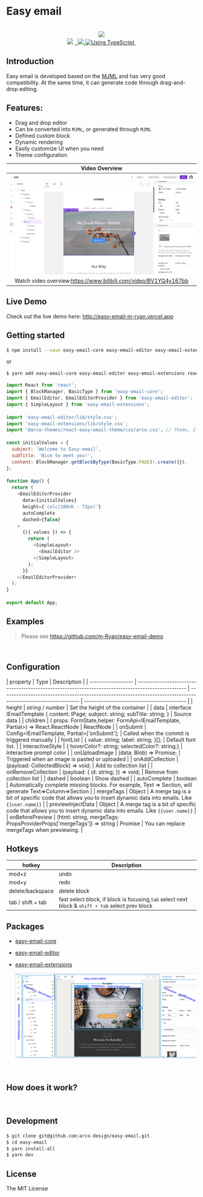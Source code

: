 # Easy email

<p align="center">

  <br/>
  <a aria-label="Vercel logo" href="https://vercel.com">
    <img src="https://badgen.net/badge/icon/Made%20by%20Vercel?icon=zeit&label&color=black&labelColor=black">
  </a>
  <br/>

  <img src="https://img.shields.io/badge/PRs-welcome-brightgreen.svg">
  <a aria-label="NPM version" href="https://www.npmjs.com/package/easy-email-editor">
    <img alt="" src="https://badgen.net/npm/v/easy-email-editor">
  </a>
  <a aria-label="React version" href="https://react.js">
    <img alt="" src="https://img.shields.io/badge/React-17.0-yellow.svg">
  </a>
  <a aria-label="MJML" href="https://mjml.io/">
    <img src="https://img.shields.io/badge/MJML-awesome-rgb(120 33 117).svg">
  </a>
  <a aria-label="Package size" href="https://www.typescriptlang.org/">
    <img alt="Using TypeScript" src="https://img.shields.io/badge/%3C/%3E-TypeScript-brightgreenred.svg">
  </a>
  <img alt="" src="https://badgen.net/npm/license/easy-email-editor">
</p>

## Introduction

Easy email is developed based on the [MJML](https://mjml.io/) and has very good compatibility. At the same time, it can generate code through drag-and-drop editing.

## Features:

- Drag and drop editor
- Can be converted into `MJML`, or generated through `MJML`
- Defined custom block
- Dynamic rendering
- Easily customize UI when you need
- Theme configuration

|                                                   Video Overview                                                    |
| :-----------------------------------------------------------------------------------------------------------------: |
| <a href="https://www.bilibili.com/video/BV1YQ4y167bb" target="_blank"><img src="./display.png" alt="Overview" ></a> |
|                          Watch video overview:https://www.bilibili.com/video/BV1YQ4y167bb                           |

## Live Demo

Check out the live demo here: <a href="http://easy-email-m-ryan.vercel.app" target="_blank" alt="http://easy-email-m-ryan.vercel.app">http://easy-email-m-ryan.vercel.app</a>

## Getting started

```sh
$ npm install --save easy-email-core easy-email-editor easy-email-extensions react-final-form
```

or

```sh
$ yarn add easy-email-core easy-email-editor easy-email-extensions react-final-form
```

```js
import React from 'react';
import { BlockManager, BasicType } from 'easy-email-core';
import { EmailEditor, EmailEditorProvider } from 'easy-email-editor';
import { SimpleLayout } from 'easy-email-extensions';

import 'easy-email-editor/lib/style.css';
import 'easy-email-extensions/lib/style.css';
import '@arco-themes/react-easy-email-theme/css/arco.css'; // theme, If you need to change the theme, you can make a duplicate in https://arco.design/themes/design/1799/setting/base/Color

const initialValues = {
  subject: 'Welcome to Easy-email',
  subTitle: 'Nice to meet you!',
  content: BlockManager.getBlockByType(BasicType.PAGE)!.create({}),
};

function App() {
  return (
    <EmailEditorProvider
      data={initialValues}
      height={'calc(100vh - 72px)'}
      autoComplete
      dashed={false}
    >
      {({ values }) => {
        return (
          <SimpleLayout>
            <EmailEditor />
          </SimpleLayout>
        );
      }}
    </EmailEditorProvider>
  );
}

export default App;

```

## Examples

> Please see <a href="https://github.com/m-Ryan/easy-email-demo" target="_blank" alt="https://github.com/m-Ryan/easy-email-demo">https://github.com/m-Ryan/easy-email-demo</a>

</br>

## Configuration

| property           | Type                                                                                               | Description                                                                                                    |
| ------------------ | -------------------------------------------------------------------------------------------------- | -------------------------------------------------------------------------------------------------------------- | ------------------------------------------ |
| height             | string / number                                                                                    | Set the height of the container                                                                                |
| data               | interface IEmailTemplate { content: IPage; subject: string; subTitle: string; }                    | Source data                                                                                                    |
| children           | ( props: FormState<T>,helper: FormApi<IEmailTemplate, Partial<IEmailTemplate>>) => React.ReactNode | ReactNode                                                                                                      |
| onSubmit           | Config<IEmailTemplate, Partial<IEmailTemplate>>['onSubmit'];                                       | Called when the commit is triggered manually                                                                   |
| fontList           | { value: string; label: string; }[];                                                               | Default font list.                                                                                             |
| interactiveStyle   | { hoverColor?: string; selectedColor?: string;}                                                    | Interactive prompt color                                                                                       |
| onUploadImage      | (data: Blob) => Promise<string>;                                                                   | Triggered when an image is pasted or uploaded                                                                  |
| onAddCollection    | (payload: CollectedBlock) => void;                                                                 | Add to collection list                                                                                         |
| onRemoveCollection | (payload: { id: string; }) => void;                                                                | Remove from collection list                                                                                    |
| dashed             | boolean                                                                                            | Show dashed                                                                                                    |
| autoComplete       | boolean                                                                                            | Automatically complete missing blocks. For example, Text => Section, will generate Text=>Column=>Section       |
| mergeTags          | Object                                                                                             | A merge tag is a bit of specific code that allows you to insert dynamic data into emails. Like `{{user.name}}` |
| previewInjectData  | Object                                                                                             | A merge tag is a bit of specific code that allows you to insert dynamic data into emails. Like `{{user.name}}` |
| onBeforePreview    | (html: string, mergeTags: PropsProviderProps['mergeTags']) => string                               | Promise<string>                                                                                                | You can replace mergeTags when previewing. |

## Hotkeys

| hotkey            | Description                                                                                       |
| ----------------- | ------------------------------------------------------------------------------------------------- |
| mod+z             | undo                                                                                              |
| mod+y             | redo                                                                                              |
| delete/backspace  | delete block                                                                                      |
| tab / shift + tab | fast select block, if block is focusing,`tab` select next block & `shift + tab` select prev block |

## Packages

- [easy-email-core](./packages/easy-email-core/readme.md)
- [easy-email-editor](./packages/easy-email-editor/readme.md)
- [easy-email-extensions](./packages/easy-email-extensions/readme.md)

   <img alt="" src="./layout.png">

</br>

## How does it work?

<img alt="" src="https://assets.maocanhua.cn/9fe59818-cf17-449e-a021-2692a3c9076c-image.png">

</br>

## Development

```sh
$ git clone git@github.com:arco-design/easy-email.git
$ cd easy-email
$ yarn install-all
$ yarn dev

```

## License

The MIT License
